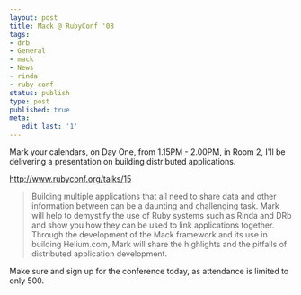 ```yaml
---
layout: post
title: Mack @ RubyConf '08
tags:
- drb
- General
- mack
- News
- rinda
- ruby conf
status: publish
type: post
published: true
meta:
  _edit_last: '1'
---
```

Mark your calendars, on Day One, from 1.15PM - 2.00PM, in Room 2, I'll be delivering a presentation on building distributed applications.

<a href="http://www.rubyconf.org/talks/15" target="_blank">http://www.rubyconf.org/talks/15</a>
<blockquote>Building multiple applications that all need to share data and other information between can be a&nbsp;daunting and challenging task. Mark will help to demystify the use of Ruby systems such as Rinda and&nbsp;DRb and show you how they can be used to link applications together. Through the development of the&nbsp;Mack framework and its use in building Helium.com, Mark will share the highlights and the pitfalls&nbsp;of distributed application development.</blockquote>

Make sure and sign up for the conference today, as attendance is limited to only 500.
